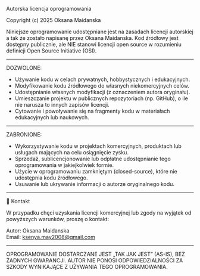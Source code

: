 Autorska licencja oprogramowania 

Copyright (c) 2025 Oksana Maidanska

Niniejsze oprogramowanie udostępniane jest na zasadach licencji autorskiej a tak że zostało napisanę przez Oksana Maidanska. Kod źródłowy jest dostępny publicznie, ale NIE stanowi licencji open source w rozumieniu definicji Open Source Initiative (OSI).

---

 DOZWOLONE:

- Używanie kodu w celach prywatnych, hobbystycznych i edukacyjnych.
- Modyfikowanie kodu źródłowego do własnych niekomercyjnych celów.
- Udostępnianie własnych modyfikacji (z oznaczeniem autora oryginału).
- Umieszczanie projektu w publicznych repozytoriach (np. GitHub), o ile nie narusza to innych zapisów licencji.
- Cytowanie i powoływanie się na fragmenty kodu w materiałach edukacyjnych lub naukowych.

---

 ZABRONIONE:

- Wykorzystywanie kodu w projektach komercyjnych, produktach lub usługach mających na celu osiągnięcie zysku.
- Sprzedaż, sublicencjonowanie lub odpłatne udostępnianie tego oprogramowania w jakiejkolwiek formie.
- Użycie w oprogramowaniu zamkniętym (closed-source), które nie udostępnia kodu źródłowego.
- Usuwanie lub ukrywanie informacji o autorze oryginalnego kodu.

---

📩 Kontakt

W przypadku chęci uzyskania licencji komercyjnej lub zgody na wyjątek od powyższych warunków, proszę o kontakt:

Autor: Oksana Maidanska  
Email: ksenya.may2008@gmail.com

---

OPROGRAMOWANIE DOSTARCZANE JEST „TAK JAK JEST” (AS-IS), BEZ ŻADNYCH GWARANCJI. AUTOR NIE PONOSI ODPOWIEDZIALNOŚCI ZA SZKODY WYNIKAJĄCE Z UŻYWANIA TEGO OPROGRAMOWANIA.

